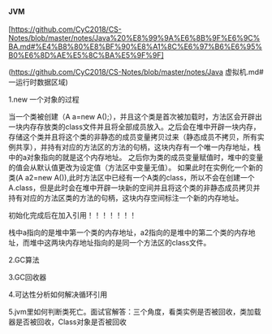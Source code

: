 #### JVM

[https://github.com/CyC2018/CS-Notes/blob/master/notes/Java%20%E8%99%9A%E6%8B%9F%E6%9C%BA.md#%E4%B8%80%E8%BF%90%E8%A1%8C%E6%97%B6%E6%95%B0%E6%8D%AE%E5%8C%BA%E5%9F%9F]

  (https://github.com/CyC2018/CS-Notes/blob/master/notes/Java 虚拟机.md#一运行时数据区域)

1.new 一个对象的过程

当一个类被创建（A a=new A();），并且这个类是首次被加载时，方法区会开辟出一块内存存放类的class文件并且将全部成员放入。之后会在堆中开辟一块内存，存储这个类并且将这个类的非静态的成员变量拷贝过来（静态成员不拷贝，所有实例共享），并持有对应的方法区的方法的句柄，这块内存有一个唯一内存地址，栈中的a对象指向的就是这个内存地址。
之后你为类的成员变量赋值时，堆中的变量的值会从默认值更改为设定值（方法区中变量无值）。
如果此时在实例化一个新的类(A a2=new A()),此时方法区中已经有一个A类的class，所以不会在创建一个A.class，但是此时会在堆中开辟一块新的空间并且将这个类的非静态成员拷贝并持有对应的方法区类的方法的句柄，这块内存空间标注一个新的内存地址。

初始化完成后在加入引用！！！！！！！

栈中a指向的是堆中第一个类的内存地址，a2指向的是堆中的第二个类的内存地址，而堆中这两块内存地址指向的是同一个方法区的class文件。

2.GC算法

3.GC回收器

4.可达性分析如何解决循环引用

5.jvm里如何判断类死亡。面试官解答：三个角度，看类实例是否被回收，类加载器是否被回收，Class对象是否被回收
